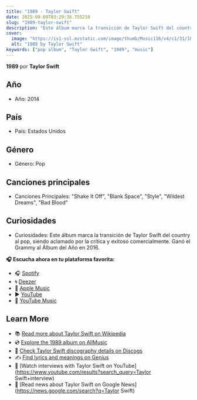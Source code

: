 ```yaml
---
title: "1989 - Taylor Swift"
date: 2025-09-09T03:29:38.755210
slug: "1989-taylor-swift"
description: "Este álbum marca la transición de Taylor Swift del country al pop, siendo aclamado por la crítica y exitoso comercialmente."
cover:
  image: "https://is1-ssl.mzstatic.com/image/thumb/Music116/v4/c1/31/18/c131181b-ca3e-d945-16b2-48ea6bcd64d4/23UM1IM11868.rgb.jpg/500x500bb.jpg"
  alt: "1989 by Taylor Swift"
keywords: ["pop album", "Taylor Swift", "1989", "music"]
---
```


**1989** por **Taylor Swift**
## Año
- Año: 2014
## País
- País: Estados Unidos
## Género
- Género: Pop
## Canciones principales
- Canciones Principales: "Shake It Off", "Blank Space", "Style", "Wildest Dreams", "Bad Blood"
## Curiosidades
- Curiosidades: Este álbum marca la transición de Taylor Swift del country al pop, siendo aclamado por la crítica y exitoso comercialmente. Ganó el Grammy al Álbum del Año en 2016.



**🎧 Escucha ahora en tu plataforma favorita:**

- 🎧 [Spotify](https://open.spotify.com/search/1989%20Taylor%20Swift)
- 🌀 [Deezer](https://www.deezer.com/search/1989%20Taylor%20Swift)
- 🍎 [Apple Music](https://music.apple.com/search?term=1989%20Taylor%20Swift)
- ▶️ [YouTube](https://www.youtube.com/results?search_query=1989%20Taylor%20Swift)
- 🎵 [YouTube Music](https://music.youtube.com/search?q=1989%20Taylor%20Swift)

## Learn More

- 📚 [Read more about Taylor Swift on Wikipedia](https://en.wikipedia.org/wiki/Taylor+Swift)
- 💿 [Explore the 1989 album on AllMusic](https://www.allmusic.com/search/albums/1989)
- 📀 [Check Taylor Swift discography details on Discogs](https://www.discogs.com/search/?q=1989+Taylor+Swift&type=all)
- ✍️ [Find lyrics and meanings on Genius](https://genius.com/search?q=1989%20Taylor+Swift)
- 🎤 [Watch interviews with Taylor Swift on YouTube](https://www.youtube.com/results?search_query=Taylor Swift+interview)
- 📰 [Read news about Taylor Swift on Google News](https://news.google.com/search?q=Taylor Swift)